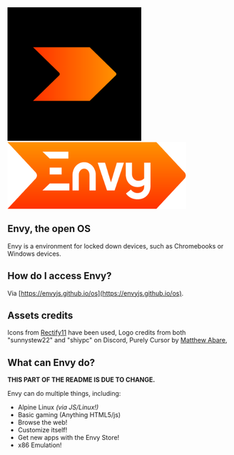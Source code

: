 <img src="assets/brand/boo.png" height="300" width="300">
<img src="assets\brand\boo2.png" height="150" width="400">

## Envy, the open OS
Envy is a environment for locked down devices, such as Chromebooks or Windows devices.

## How do I access Envy?
Via [https://envyjs.github.io/os](https://envyjs.github.io/os).

## Assets credits
Icons from [Rectify11](https://github.com/Rectify11/installer) have been used,
Logo credits from both "sunnystew22" and "shiypc" on Discord,
Purely Cursor by [Matthew Abare](https://matthewabare.com/blogs/purely.html),

## What can Envy do?
**THIS PART OF THE README IS DUE TO CHANGE.**

  Envy can do multiple things, including:
  
  * Alpine Linux *(via JS/Linux!)*
  * Basic gaming (Anything HTML5/js)
  * Browse the web!
  * Customize itself!
  * Get new apps with the Envy Store!
  * x86 Emulation! 

